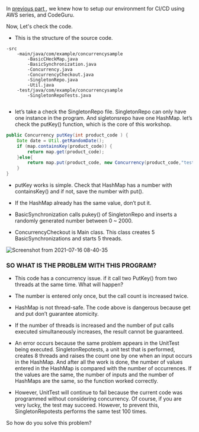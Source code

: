 
In <a href="https://dev.to/awsmenacommunity/aws-ci-cd-pipeline-with-codeguru-unittest-part-i-i4o"> previous part </a> , we knew how to setup our environment for CI/CD using AWS series, and CodeGuru. 

Now, Let's check the code. 

- This is the structure of the source code.

```
-src
    -main/java/com/example/concurrencysample
        -BasicCHeckMap.java
        -BasicSynchronization.java
        -Concurrency.java
        -ConcurrencyCheckout.java
        -SingletonRepo.java
        -Util.java
    -test/java/com/example/concurrencysample
        -SingletonRepoTests.java


```


- let’s take a check the SingletonRepo file. SingletonRepo can only have one instance in the program. And sigletonsrepo have one HashMap. let’s check the putKey() function, which is the core of this workshop. 

```java
public Concurrency putKey(int product_code ) {           
    Date date = Util.getRandomDate();
    if (map.containsKey(product_code)) {
        return map.get(product_code);
    }else{
        return map.put(product_code, new Concurrency(product_code,"test" , date));
    }   
}


```

- putKey works is simple. Check that HashMap has a number with containsKey() and if not, save the number with put(). 
- If the HashMap already has the same value, don’t put it.

- BasicSynchronization calls pukey() of SingletonRepo and inserts a randomly generated number between 0 ~ 2000.
- ConcurrencyCheckout is Main class. This class creates 5 BasicSynchronizations and starts 5 threads.

![Screenshot from 2021-07-16 08-40-35](https://user-images.githubusercontent.com/23625821/125903682-aacacecb-f5ab-45d3-9ba6-e25d760508e7.png)


### SO WHAT IS THE PROBLEM WITH THIS PROGRAM? 

- This code has a concurrency issue. if it call two PutKey() from two threads at the same time. What will happen?


- The number is entered only once, but the call count is increased twice.

- HashMap is not thread-safe. The code above is dangerous because get and put don’t guarantee atomicity.

- If the number of threads is increased and the number of put calls executed simultaneously increases, the result cannot be guaranteed.

- An error occurs because the same problem appears in the UnitTest being executed. SingletonRepotests, a unit test that is performed, creates 8 threads and raises the count one by one when an input occurs in the HashMap. And after all the work is done, the number of values entered in the HashMap is compared with the number of occurrences. If the values are the same, the number of inputs and the number of HashMaps are the same, so the function worked correctly.

- However, UnitTest will continue to fail because the current code was programmed without considering concurrency. Of course, if you are very lucky, the test may succeed. However, to prevent this, SingletonRepotests performs the same test 100 times.

So how do you solve this problem?
